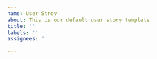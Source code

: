 ```yaml
---
name: User Stroy
about: This is our default user story template
title: ''
labels: ''
assignees: ''

---
```



